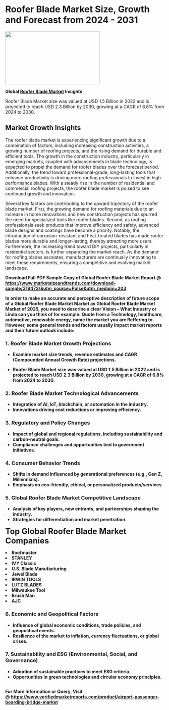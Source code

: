 <H1>Roofer Blade Market Size, Growth and Forecast from 2024 - 2031</H1><img class="aligncenter size-medium wp-image-584254" src="https://thirdeyenews.in/wp-content/uploads/2024/09/Global-Market-Research-300x168.jpeg" alt="" width="300" height="168" /><p><strong>Global&nbsp;<a href="https://www.marketsizeandtrends.com/download-sample/319472/&amp;utm_source=Pulse&amp;utm_medium=203">Roofer Blade Market</a> Insights</strong></p><p>Roofer Blade Market size was valued at USD 1.5 Billion in 2022 and is projected to reach USD 2.3 Billion by 2030, growing at a CAGR of 6.8% from 2024 to 2030.</p><p><h2>Market Growth Insights</h2> <p>The roofer blade market is experiencing significant growth due to a combination of factors, including increasing construction activities, a growing number of roofing projects, and the rising demand for durable and efficient tools. The growth in the construction industry, particularly in emerging markets, coupled with advancements in blade technology, is expected to propel the demand for roofer blades over the forecast period. Additionally, the trend toward professional-grade, long-lasting tools that enhance productivity is driving more roofing professionals to invest in high-performance blades. With a steady rise in the number of residential and commercial roofing projects, the roofer blade market is poised to see continued growth and innovation.</p> <p><strong></strong></p> <p>Several key factors are contributing to the upward trajectory of the roofer blade market. First, the growing demand for roofing materials due to an increase in home renovations and new construction projects has spurred the need for specialized tools like roofer blades. Second, as roofing professionals seek products that improve efficiency and safety, advanced blade designs and coatings have become a priority. Notably, the introduction of corrosion-resistant and heat-treated blades has made roofer blades more durable and longer-lasting, thereby attracting more users. Furthermore, the increasing trend toward DIY projects, particularly in residential sectors, is further expanding the market reach. As the demand for roofing blades escalates, manufacturers are continually innovating to meet these requirements, ensuring a competitive and evolving market landscape. <p><strong></p><p><span class=""><strong>Download Full PDF Sample Copy of Global Roofer Blade Market Report</strong> @ <a href="https://www.marketsizeandtrends.com/download-sample/319472/&amp;utm_source=Pulse&amp;utm_medium=203" target="_blank">https://www.marketsizeandtrends.com/download-sample/319472/&amp;utm_source=Pulse&amp;utm_medium=203</a></span></p><p>In order to make an accurate and perceptive description of future scope of a Global&nbsp;Roofer Blade Market Market as Global&nbsp;Roofer Blade Market Market of 2025, you need to describe a clear Vision &ndash; What Industry or Linda can you think of for example: Quote from a Technology, healthcare, automotive, renewable energy, name the market you are Reffering to. However, some general trends and factors usually impact market reports and their future outlook include:</p><h3>1.&nbsp;<strong>Roofer Blade Market Growth Projections</strong></h3><ul><li>Examine market size trends, revenue estimates and CAGR (Compounded Annual Growth Rate) projections.</li><li><p>Roofer Blade Market size was valued at USD 1.5 Billion in 2022 and is projected to reach USD 2.3 Billion by 2030, growing at a CAGR of 6.8% from 2024 to 2030.</p></li></ul><h3>2.&nbsp;<strong>Roofer Blade Market Technological Advancements</strong></h3><ul><li>Integration of AI, IoT, blockchain, or automation in the industry.</li><li>Innovations driving cost reductions or improving efficiency.</li></ul><h3>3.&nbsp;<strong>Regulatory and Policy Changes</strong></h3><ul><li>Impact of global and regional regulations, including sustainability and carbon-neutral goals.</li><li>Compliance challenges and opportunities tied to government initiatives.</li></ul><h3>4.&nbsp;<strong>Consumer Behavior Trends</strong></h3><ul><li>Shifts in demand influenced by generational preferences (e.g., Gen Z, Millennials).</li><li>Emphasis on eco-friendly, ethical, or personalized products/services.</li></ul><h3>5.&nbsp;<strong>Global Roofer Blade Market Competitive Landscape</strong></h3><ul><li>Analysis of key players, new entrants, and partnerships shaping the industry.</li><li>Strategies for differentiation and market penetration.</li></ul><p data-pm-slice="1 1 []"><span style="color: inherit; font-family: inherit; font-size: 25px;">Top Global Roofer Blade Market Companies</span></p><div class="" data-test-id=""><p><li>Roofmaster</li><li> STANLEY</li><li> IVY Classic</li><li> U.S. Blade Manufacturing</li><li> Jewel Blade</li><li> IRWIN TOOLS</li><li> LUTZ BLADES</li><li> Milwaukee Tool</li><li> Brush Man</li><li> AJC</li></p></div><h3>6.&nbsp;<strong>Economic and Geopolitical Factors</strong></h3><ul><li>Influence of global economic conditions, trade policies, and geopolitical events.</li><li>Resilience of the market to inflation, currency fluctuations, or global crises.</li></ul><h3>7.&nbsp;<strong>Sustainability and ESG (Environmental, Social, and Governance)</strong></h3><ul><li>Adoption of sustainable practices to meet ESG criteria.</li><li>Opportunities in green technologies and circular economy principles.</li></ul><h2><strong style="font-size: 14px;">For More Information or Query, Visit @&nbsp;</strong><a style="background-color: #ffffff; font-size: 14px;" href="https://www.marketsizeandtrends.com/report/roofer-blade-market/" target="_blank">https://www.verifiedmarketreports.com/product/airport-passenger-boarding-bridge-market</a></h2>
